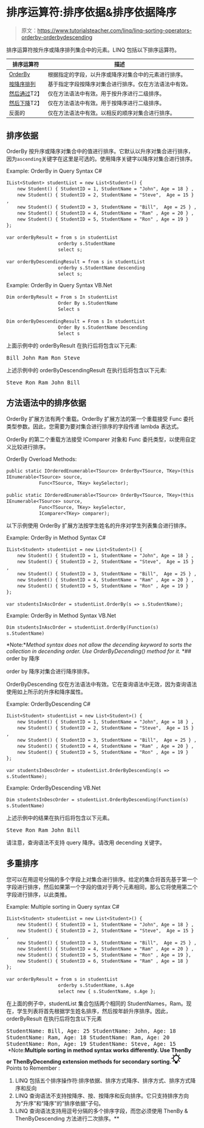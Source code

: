 # 排序运算符:排序依据&排序依据降序

> 原文：<https://www.tutorialsteacher.com/linq/linq-sorting-operators-orderby-orderbydescending>

排序运算符按升序或降序排列集合中的元素。LINQ 包括以下排序运算符。

| 排序运算符 | 描述 |
| --- | --- |
| [OrderBy](#orderby) | 根据指定的字段，以升序或降序对集合中的元素进行排序。 |
| [按降序排列](#orderbydescending) | 基于指定字段按降序对集合进行排序。仅在方法语法中有效。 |
| [然后通过](/linq/linq-sorting-operators-thenby-thenbydescending)T2】 | 仅在方法语法中有效。用于按升序进行二级排序。 |
| [然后下降](/linq/linq-sorting-operators-thenby-thenbydescending)T2】 | 仅在方法语法中有效。用于按降序进行二级排序。 |
| 反面的 | 仅在方法语法中有效。以相反的顺序对集合进行排序。 |

## 排序依据

OrderBy 按升序或降序对集合中的值进行排序。它默认以升序对集合进行排序，因为`ascending`关键字在这里是可选的。使用降序关键字以降序对集合进行排序。

Example: OrderBy in Query Syntax C#

```
IList<Student> studentList = new List<Student>() { 
    new Student() { StudentID = 1, StudentName = "John", Age = 18 } ,
    new Student() { StudentID = 2, StudentName = "Steve",  Age = 15 } ,
    new Student() { StudentID = 3, StudentName = "Bill",  Age = 25 } ,
    new Student() { StudentID = 4, StudentName = "Ram" , Age = 20 } ,
    new Student() { StudentID = 5, StudentName = "Ron" , Age = 19 } 
};

var orderByResult = from s in studentList
                   orderby s.StudentName 
                   select s;

var orderByDescendingResult = from s in studentList
                   orderby s.StudentName descending
                   select s;
```

Example: OrderBy in Query Syntax VB.Net

```
Dim orderByResult = From s In studentList
                   Order By s.StudentName  
                   Select s

Dim orderByDescendingResult = From s In studentList
                   Order By s.StudentName Descending
                   Select s
```

上面示例中的 orderByResult 在执行后将包含以下元素:

<samp>Bill
John
Ram
Ron
Steve</samp>

上述示例中的 orderByDescendingResult 在执行后将包含以下元素:

<samp>Steve
Ron
Ram
John
Bill</samp>

## 方法语法中的排序依据

OrderBy 扩展方法有两个重载。OrderBy 扩展方法的第一个重载接受 Func 委托类型参数。因此，您需要为要对集合进行排序的字段传递 lambda 表达式。

OrderBy 的第二个重载方法接受 IComparer 对象和 Func 委托类型，以使用自定义比较进行排序。

OrderBy Overload Methods:

```
public static IOrderedEnumerable<TSource> OrderBy<TSource, TKey>(this IEnumerable<TSource> source, 
            Func<TSource, TKey> keySelector);

public static IOrderedEnumerable<TSource> OrderBy<TSource, TKey>(this IEnumerable<TSource> source, 
            Func<TSource, TKey> keySelector, 
            IComparer<TKey> comparer);

```

以下示例使用 OrderBy 扩展方法按学生姓名的升序对学生列表集合进行排序。

Example: OrderBy in Method Syntax C#

```
IList<Student> studentList = new List<Student>() { 
    new Student() { StudentID = 1, StudentName = "John", Age = 18 } ,
    new Student() { StudentID = 2, StudentName = "Steve",  Age = 15 } ,
    new Student() { StudentID = 3, StudentName = "Bill",  Age = 25 } ,
    new Student() { StudentID = 4, StudentName = "Ram" , Age = 20 } ,
    new Student() { StudentID = 5, StudentName = "Ron" , Age = 19 } 
};

var studentsInAscOrder = studentList.OrderBy(s => s.StudentName);
```

Example: OrderBy in Method Syntax VB.Net

```
Dim studentsInAscOrder = studentList.OrderBy(Function(s) s.StudentName)

```

*Note:**Method syntax does not allow the decending keyword to sorts the collection in decending order. Use OrderByDecending() method for it.* *## order by 降序

order by 降序对集合进行降序排序。

OrderByDescending 仅在方法语法中有效。它在查询语法中无效，因为查询语法使用如上所示的升序和降序属性。

Example: OrderByDescending C#

```
IList<Student> studentList = new List<Student>() { 
    new Student() { StudentID = 1, StudentName = "John", Age = 18 } ,
    new Student() { StudentID = 2, StudentName = "Steve",  Age = 15 } ,
    new Student() { StudentID = 3, StudentName = "Bill",  Age = 25 } ,
    new Student() { StudentID = 4, StudentName = "Ram" , Age = 20 } ,
    new Student() { StudentID = 5, StudentName = "Ron" , Age = 19 } 
};

var studentsInDescOrder = studentList.OrderByDescending(s => s.StudentName);
```

Example: OrderByDescending VB.Net

```
Dim studentsInDescOrder = studentList.OrderByDescending(Function(s) s.StudentName)
```

上述示例中的结果在执行后将包含以下元素。

<samp>Steve
Ron
Ram
John
Bill</samp>

请注意，查询语法不支持 query 降序。请改用 decending 关键字。

## 多重排序

您可以在用逗号分隔的多个字段上对集合进行排序。给定的集合将首先基于第一个字段进行排序，然后如果第一个字段的值对于两个元素相同，那么它将使用第二个字段进行排序，以此类推。

Example: Multiple sorting in Query syntax C#

```
IList<Student> studentList = new List<Student>() { 
    new Student() { StudentID = 1, StudentName = "John", Age = 18 } ,
    new Student() { StudentID = 2, StudentName = "Steve",  Age = 15 } ,
    new Student() { StudentID = 3, StudentName = "Bill",  Age = 25 } ,
    new Student() { StudentID = 4, StudentName = "Ram" , Age = 20 } ,
    new Student() { StudentID = 5, StudentName = "Ron" , Age = 19 }, 
    new Student() { StudentID = 6, StudentName = "Ram" , Age = 18 }
};

var orderByResult = from s in studentList
                   orderby s.StudentName, s.Age 
                   select new { s.StudentName, s.Age };
```

在上面的例子中，studentList 集合包括两个相同的 StudentNames，Ram。现在，学生列表将首先根据学生姓名排序，然后按年龄升序排序。因此，orderByResult 在执行后将包含以下元素

<samp>StudentName: Bill, Age: 25
StudentName: John, Age: 18
StudentName: Ram, Age: 18
StudentName: Ram, Age: 20
StudentName: Ron, Age: 19
StudentName: Steve, Age: 15</samp>  *Note:**Multiple sorting in method syntax works differently. Use ThenBy or ThenByDecending extension methods for secondary sorting.**![](img/85db52f5404f0c468e1b194aa487d6a1.png)  Points to Remember :

1.  LINQ 包括五个排序操作符:排序依据、排序方式降序、排序方式、排序方式降序和反向
2.  LINQ 查询语法不支持按降序、按、按降序和反向排序。它只支持排序方向为“升序”和“降序”的“排序依据”子句。
3.  LINQ 查询语法支持用逗号分隔的多个排序字段，而您必须使用 ThenBy & ThenByDescending 方法进行二次排序。**